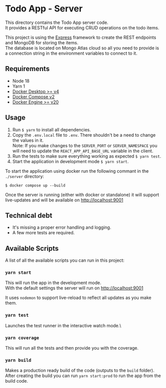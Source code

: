 # Todo App - Server

This directory contains the Todo App server code.\
It provides a RESTful API for executing CRUD operations on the todo items.

This project is using the [Express](https://expressjs.com/) framework to create the REST endpoints and MongoDB for storing the items.\
The database is located on Mongo Atlas cloud so all you need to provide is a connection string in the environment variables to connect to it.

## Requirements

- Node 18
- Yarn 1
- [Docker Desktop >= v4](https://docs.docker.com/desktop/)
- [Docker Compose v2](https://docs.docker.com/compose/)
- [Docker Engine >= v20](https://docs.docker.com/engine)

## Usage

1. Run `$ yarn` to install all dependencies.
2. Copy the `.env.local` file to `.env`. There shouldn't be a need to change the values in it.\
  Note: If you make changes to the `SERVER_PORT` or `SERVER_NAMESPACE` you will need to update the `REACT_APP_API_BASE_URL` variable in the client.
3. Run the tests to make sure everything working as expected `$ yarn test`.
4. Start the application in development mode `$ yarn start`.

To start the application using docker run the following commant in the `./server` directory:

`$ docker compose up --build`

Once the server is running (either with docker or standalone) it will support live-updates and will be available on [http://localhost:9001](http://localhost:9001) 

## Technical debt

- It's missing a proper error handling and logging.
- A few more tests are required.

## Available Scripts

A list of all the available scripts you can run in this project:

### `yarn start`

This will run the app in the development mode.\
With the default settings the server will run on [http://localhost:9001](http://localhost:9001)

It uses `nodemon` to support live-reload to reflect all updates as you make them.

### `yarn test`

Launches the test runner in the interactive watch mode.\

### `yarn coverage`

This will run all the tests and then provide you with the coverage.

### `yarn build`

Makes a production ready build of the code (outputs to the `build` folder).
After creating the build you can run `yarn start:prod` to run the app from the build code.
